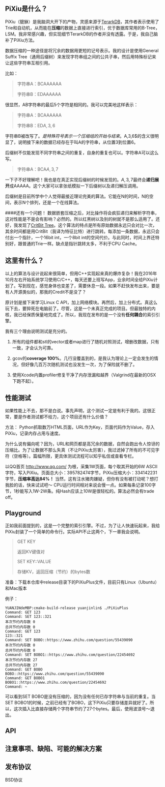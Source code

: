 PiXiu是什么？
---
PiXiu（貔貅）是我脑洞大开下的产物，灵感来源于[TerarkDB][1]，其作者表示使用了Trie和自动机，从而能在**压缩**的数据上直接进行索引，优于数据库常用的B-Tree，LSM。我非常感兴趣，但实现细节TerarkDB的作者并没有透露。于是，我自己脑补了PiXiu方法。

数据压缩的一种途径是将冗余的数据用更短的记号表示。我的设计是使用General Suffix Tree（通用后缀树）来发现字符串组之间的公共子串，然后用特殊标记来让这些字符串互相引用。

比如：
> 字符串A：BCAAAAAA
>
> 字符串B：EDAAAAAA

很显然，AB字符串的最后5个字符是相同的。我可以完美地这样表示：
> 字符串A：BCAAAAAA
>
> 字符串B：ED$A,3,6$

字符串B被改写了。$是特殊符号表示一个压缩组的开始与结束。$A,3,6$的含义很明显了，说明接下来的数据已经存在于叫A的字符串，从位置3到位置6。

后缀树不仅能发现不同字符串之间的重复，自身的重复也可以。字符串A可以这么写。
> 字符串A：BCA$A,3,7$

一下子不好理解吧！我也是在真正实现后缀树的时候发现的。$A,3,7$最终会**递归展开**成AAAAA。这个大家可以拿张纸模拟一下后缀树以及递归解压调用。

后缀树是目前所学中个人觉得最接近理论完美的算法。它能在N的时间，N的空间，表示N个排列，还是一个在线算法。

####还有一个问题！
数据嵌套压缩之后，对比操作将会疯狂递归来解析字符串，这对性能是不是会有影响？必然的。所以红黑树以及别的树就不是那么适用了。还好，我发现了[CritBit Tree][2]。这个算法的特点是所有原始数据永远只会对比一次，其余时间都是用CritBit（我译为特征比特）进行跳转。每添加一条数据，永远只会付出一个指针，一个16bit int，一个8bit int的空间代价。与此同时，时间上界还特别好，跟普通的Trie一样。缺点是指针跳转太多，不利于CPU Cache。


这里有什么？
---
以上的算法与设计说起来很简单，但用C++实现起来真的爆炸复杂！我在2016年10月左右开始系统学习使用C/C++，每天还要上班写App，业余时间全给PiXiu计划了。写到现在，感觉身体也变差了，需要休息一段。如果不赶快发布出来，要是有人开源类似的，那我的Credit不是没了？

原计划是接下来学习Linux C API，加上网络模块。再然后，加上分布式。真这么玩下去，要猝死在电脑前了。尽管，这是一个未真正完成的项目。但最独特的内核，我已经保质保量地完成了。所以，我现在发布的是一个没有**任何耦合**的索引引擎。

我有三个理由说明测试是充分的。

1. 所有的组件都和stl的vector或者map进行了随机对照测试，增删改数据，只有一致，才会认为可靠。

2. gcov的**coverage 100%**。几行没覆盖到的，是我认为理论上一定会发生的情况，但好像几百万次随机测试也没发生一次，为了保险就不删了。

3. 使用Xcode内置profiler修复干净了内存泄漏和越界（Valgrind在最新的OSX下跑不起）。


性能测试
---
如果性能上不去，那不是白说。事先声明，这个测试一定是有利于我的。这很正常，要是作者测试都不给力，这个项目还有什么价值？

方法：
Python抓取数万HTML页面，URL作为Key，页面代码作为Value，存入PiXiu，记录内存占用与速度。

为什么说有偏向呢？因为，URL和网页都是高冗余的数据，自然会跑出令人惊讶的压缩比。为了让数据不那么失真（不让PiXiu太厉害），我过滤掉了所有的不可见字符（空格等）。篇幅所限，更具体测试流程可以知乎私信或查看专栏。

以QQ首页 http://www.qq.com/ 为根，采集1W页面，每个取其开始的6W ASCII字符，写入PiXiu。页面总大小：395782474字节，PiXiu压缩大小：334142231字节，**压缩率高达84%！** 当然，这有注水猪肉嫌疑，但你有没有被打动呢？想打我脸的话，快来试试吧～ CPU运行时间相对来说会慢一点。如果每条记录100字节，1秒能写入1W-2W条。纯Hash应该上10W是很轻松的。算法必然会有trade off。


Playground
---
正如我前面提到的，这是一个完整的索引引擎。不过，为了让人快速玩起来，我给PiXiu封装了一个简单的命令行。实际API不止这两个，下一章我会说明。

> GET KEY
>
> 返回KV键值对
>
> SET KEY::VALUE
>
> 存储KV，返回压缩（节约）的bytes数

准备：下载本仓库中release目录下的PiXiuPlus文件，目前只有Linux（Ubuntu）和Mac版本

例子：
```
YUANJINdeMBP:cmake-build-release yuanjinlin$ ./PiXiuPlus
Command: GET 123
Command: SET 123::321
本次节约内存数 0
总共节约内存数 0
Command: GET 123
123::321
Command: SET BOBO::https://www.zhihu.com/question/55439090
本次节约内存数 0
总共节约内存数 0
Command: SET BOBO1::https://www.zhihu.com/question/22454692
本次节约内存数 27
总共节约内存数 27
Command: GET BOBO
BOBO::https://www.zhihu.com/question/55439090
Command: GET BOBO1
BOBO1::https://www.zhihu.com/question/22454692
Command: ~
```

可以看到SET BOBO是没有压缩的，因为没有任何已存字符串与当前的重复。当SET BOBO1的时候，之前已经有了BOBO，这下PiXiu只要存储差异就好了。所以，这次插入比直接存储两个字符串节约了27个bytes。最后，使用波浪号～退出。

API
---


注意事项、缺陷、可能的解决方案
---


发布协议
---
BSD协议

[1]:https://www.zhihu.com/question/46787984
[2]:https://github.com/agl/critbit/